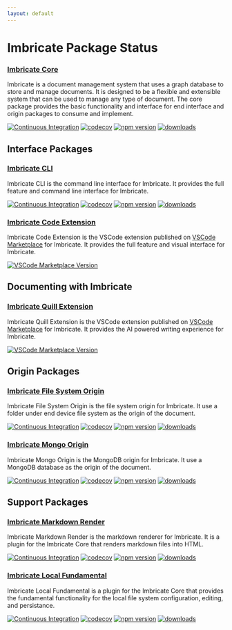 ```yaml
---
layout: default
---
```


# Imbricate Package Status

### [Imbricate Core](https://github.com/imbricate/Imbricate)

Imbricate is a document management system that uses a graph database to store and manage documents. It is designed to be a flexible and extensible system that can be used to manage any type of document. The core package provides the basic functionality and interface for end interface and origin packages to consume and implement.

[![Continuous Integration](https://github.com/Imbricate/Imbricate/actions/workflows/ci.yml/badge.svg)](https://github.com/Imbricate/Imbricate/actions/workflows/ci.yml)
[![codecov](https://codecov.io/gh/Imbricate/Imbricate/branch/main/graph/badge.svg)](https://codecov.io/gh/Imbricate/Imbricate)
[![npm version](https://badge.fury.io/js/%40imbricate%2Fcore.svg)](https://badge.fury.io/js/%40imbricate%2Fcore)
[![downloads](https://img.shields.io/npm/dm/@imbricate/core.svg)](https://www.npmjs.com/package/@imbricate/core)

## Interface Packages

### [Imbricate CLI](https://github.com/imbricate/Imbricate-CLI)

Imbricate CLI is the command line interface for Imbricate. It provides the full feature and command line interface for Imbricate.

[![Continuous Integration](https://github.com/Imbricate/Imbricate-CLI/actions/workflows/ci.yml/badge.svg)](https://github.com/Imbricate-CLI/Imbricate/actions/workflows/ci.yml)
[![codecov](https://codecov.io/gh/Imbricate/Imbricate-CLI/branch/main/graph/badge.svg)](https://codecov.io/gh/Imbricate/Imbricate-CLI)
[![npm version](https://badge.fury.io/js/imbricate.svg)](https://badge.fury.io/js/imbricate)
[![downloads](https://img.shields.io/npm/dm/imbricate.svg)](https://www.npmjs.com/package/imbricate)

### [Imbricate Code Extension](https://github.com/imbricate/Imbricate-Code-Extension)

Imbricate Code Extension is the VSCode extension published on [VSCode Marketplace](https://marketplace.visualstudio.com/items?itemName=imbricate.imbricate) for Imbricate. It provides the full feature and visual interface for Imbricate.

[![VSCode Marketplace Version](https://vsmarketplacebadges.dev/version/imbricate.imbricate.svg)](https://marketplace.visualstudio.com/items?itemName=imbricate.imbricate)

## Documenting with Imbricate

### [Imbricate Quill Extension](https://github.com/imbricate/Quill-Code-Extension)

Imbricate Quill Extension is the VSCode extension published on [VSCode Marketplace](https://marketplace.visualstudio.com/items?itemName=imbricate.imbricate-quill) for Imbricate. It provides the AI powered writing experience for Imbricate.

[![VSCode Marketplace Version](https://vsmarketplacebadges.dev/version/imbricate.imbricate-quill.svg)](https://marketplace.visualstudio.com/items?itemName=imbricate.imbricate-quill)

## Origin Packages

### [Imbricate File System Origin](https://github.com/Imbricate/Imbricate-Origin-File-System)

Imbricate File System Origin is the file system origin for Imbricate. It use a folder under end device file system as the origin of the document.

[![Continuous Integration](https://github.com/Imbricate/Imbricate-Origin-File-System/actions/workflows/ci.yml/badge.svg)](https://github.com/Imbricate-Origin-File-System/Imbricate/actions/workflows/ci.yml)
[![codecov](https://codecov.io/gh/Imbricate/Imbricate-Origin-File-System/branch/main/graph/badge.svg)](https://codecov.io/gh/Imbricate/Imbricate-Origin-File-System)
[![npm version](https://badge.fury.io/js/%40imbricate%2Forigin-file-system.svg)](https://badge.fury.io/js/%40imbricate%2Forigin-file-system)
[![downloads](https://img.shields.io/npm/dm/@imbricate/origin-file-system.svg)](https://www.npmjs.com/package/@imbricate/origin-file-system)

### [Imbricate Mongo Origin](https://github.com/Imbricate/Imbricate-Origin-Mongo)

Imbricate Mongo Origin is the MongoDB origin for Imbricate. It use a MongoDB database as the origin of the document.

[![Continuous Integration](https://github.com/Imbricate/Imbricate-Origin-Mongo/actions/workflows/ci.yml/badge.svg)](https://github.com/Imbricate-Origin-Mongo/Imbricate/actions/workflows/ci.yml)
[![codecov](https://codecov.io/gh/Imbricate/Imbricate-Origin-Mongo/branch/main/graph/badge.svg)](https://codecov.io/gh/Imbricate/Imbricate-Origin-Mongo)
[![npm version](https://badge.fury.io/js/%40imbricate%2Forigin-mongo.svg)](https://badge.fury.io/js/%40imbricate%2Forigin-mongo)
[![downloads](https://img.shields.io/npm/dm/@imbricate/origin-mongo.svg)](https://www.npmjs.com/package/@imbricate/origin-mongo)

## Support Packages

### [Imbricate Markdown Render](https://github.com/Imbricate/Imbricate-Markdown-Render)

Imbricate Markdown Render is the markdown renderer for Imbricate. It is a plugin for the Imbricate Core that renders markdown files into HTML.

[![Continuous Integration](https://github.com/Imbricate/Imbricate-Markdown-Render/actions/workflows/ci.yml/badge.svg)](https://github.com/Imbricate-Markdown-Render/Imbricate/actions/workflows/ci.yml)
[![codecov](https://codecov.io/gh/Imbricate/Imbricate-Markdown-Render/branch/main/graph/badge.svg)](https://codecov.io/gh/Imbricate/Imbricate-Markdown-Render)
[![npm version](https://badge.fury.io/js/%40imbricate%2Fmarkdown-render.svg)](https://badge.fury.io/js/%40imbricate%2Fmarkdown-render)
[![downloads](https://img.shields.io/npm/dm/@imbricate/markdown-render.svg)](https://www.npmjs.com/package/@imbricate/markdown-render)

### [Imbricate Local Fundamental](https://github.com/Imbricate/Imbricate-Local-Fundamental)

Imbricate Local Fundamental is a plugin for the Imbricate Core that provides the fundamental functionality for the local file system configuration, editing, and persistance.

[![Continuous Integration](https://github.com/Imbricate/Imbricate-Local-Fundamental/actions/workflows/ci.yml/badge.svg)](https://github.com/Imbricate/Imbricate-Local-Fundamental/actions/workflows/ci.yml)
[![codecov](https://codecov.io/gh/Imbricate/Imbricate-Local-Fundamental/branch/main/graph/badge.svg)](https://codecov.io/gh/Imbricate/Imbricate-Local-Fundamental)
[![npm version](https://badge.fury.io/js/%40imbricate%2Flocal-fundamental.svg)](https://badge.fury.io/js/%40imbricate%2Flocal-fundamental)
[![downloads](https://img.shields.io/npm/dm/@imbricate/local-fundamental.svg)](https://www.npmjs.com/package/@imbricate/local-fundamental)
